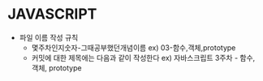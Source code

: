 # JAVASCRIPT
- 파일 이름 작성 규칙
  - 몇주차인지숫자-그때공부했던개념이름 ex) 03-함수,객체,prototype    
  - 커밋에 대한 제목에는 다음과 같이 작성한다 ex) 자바스크립트 3주차 - 함수, 객체, prototype

